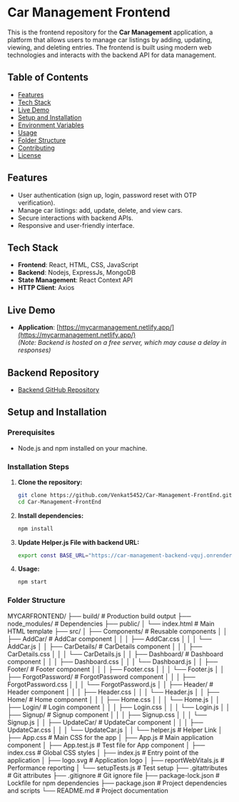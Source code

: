 # Car Management Frontend

This is the frontend repository for the **Car Management** application, a platform that allows users to manage car listings by adding, updating, viewing, and deleting entries. The frontend is built using modern web technologies and interacts with the backend API for data management.

## Table of Contents
- [Features](#features)
- [Tech Stack](#tech-stack)
- [Live Demo](#live-demo)
- [Setup and Installation](#setup-and-installation)
- [Environment Variables](#environment-variables)
- [Usage](#usage)
- [Folder Structure](#folder-structure)
- [Contributing](#contributing)
- [License](#license)

## Features
- User authentication (sign up, login, password reset with OTP verification).
- Manage car listings: add, update, delete, and view cars.
- Secure interactions with backend APIs.
- Responsive and user-friendly interface.

## Tech Stack
- **Frontend**: React, HTML, CSS, JavaScript
- **Backend**: Nodejs, ExpressJs, MongoDB
- **State Management**: React Context API
- **HTTP Client**: Axios

## Live Demo
- **Application**: [https://mycarmanagement.netlify.app/](https://mycarmanagement.netlify.app/)  
  *(Note: Backend is hosted on a free server, which may cause a delay in responses)*

## Backend Repository
- [Backend GitHub Repository](https://github.com/Venkat5452/Car-Management-Backend)

## Setup and Installation

### Prerequisites
- Node.js and npm installed on your machine.

### Installation Steps
1. **Clone the repository:**
   ```bash
   git clone https://github.com/Venkat5452/Car-Management-FrontEnd.git
   cd Car-Management-FrontEnd
2. **Install dependencies:**
   ```bash
   npm install
3. **Update Helper.js File with backend URL:**
   ```bash
   export const BASE_URL="https://car-management-backend-vquj.onrender.com";
4. **Usage:**
   ```bash
   npm start
### Folder Structure
MYCARFRONTEND/
├── build/                          # Production build output
├── node_modules/                   # Dependencies
├── public/
│   └── index.html                  # Main HTML template
├── src/
│   ├── Components/                 # Reusable components
│   │   ├── AddCar/                 # AddCar component
│   │   │   ├── AddCar.css
│   │   │   └── AddCar.js
│   │   ├── CarDetails/             # CarDetails component
│   │   │   ├── CarDetails.css
│   │   │   └── CarDetails.js
│   │   ├── Dashboard/              # Dashboard component
│   │   │   ├── Dashboard.css
│   │   │   └── Dashboard.js
│   │   ├── Footer/                 # Footer component
│   │   │   ├── Footer.css
│   │   │   └── Footer.js
│   │   ├── ForgotPassword/         # ForgotPassword component
│   │   │   ├── ForgotPassword.css
│   │   │   └── ForgotPassword.js
│   │   ├── Header/                 # Header component
│   │   │   ├── Header.css
│   │   │   └── Header.js
│   │   ├── Home/                   # Home component
│   │   │   ├── Home.css
│   │   │   └── Home.js
│   │   ├── Login/                  # Login component
│   │   │   ├── Login.css
│   │   │   └── Login.js
│   │   ├── Signup/                 # Signup component
│   │   │   ├── Signup.css
│   │   │   └── Signup.js
│   │   ├── UpdateCar/              # UpdateCar component
│   │   │   ├── UpdateCar.css
│   │   │   └── UpdateCar.js
│   │   └── helper.js               # Helper Link
│   ├── App.css                     # Main CSS for the app
│   ├── App.js                      # Main application component
│   ├── App.test.js                 # Test file for App component
│   ├── index.css                   # Global CSS styles
│   ├── index.js                    # Entry point of the application
│   ├── logo.svg                    # Application logo
│   ├── reportWebVitals.js          # Performance reporting
│   └── setupTests.js               # Test setup
├── .gitattributes                  # Git attributes
├── .gitignore                      # Git ignore file
├── package-lock.json               # Lockfile for npm dependencies
├── package.json                    # Project dependencies and scripts
└── README.md                       # Project documentation
